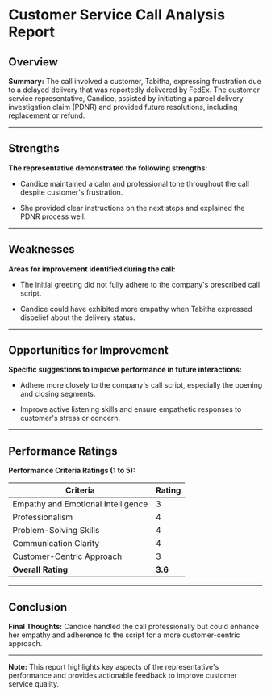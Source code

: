 # Customer Service Call Analysis Report

## Overview

**Summary:**
The call involved a customer, Tabitha, expressing frustration due to a delayed delivery that was reportedly delivered by FedEx. The customer service representative, Candice, assisted by initiating a parcel delivery investigation claim (PDNR) and provided future resolutions, including replacement or refund.

---

## Strengths

**The representative demonstrated the following strengths:**

- Candice maintained a calm and professional tone throughout the call despite customer&#39;s frustration.
  
- She provided clear instructions on the next steps and explained the PDNR process well.
  

---

## Weaknesses

**Areas for improvement identified during the call:**

- The initial greeting did not fully adhere to the company&#39;s prescribed call script.
  
- Candice could have exhibited more empathy when Tabitha expressed disbelief about the delivery status.
  

---

## Opportunities for Improvement

**Specific suggestions to improve performance in future interactions:**

- Adhere more closely to the company&#39;s call script, especially the opening and closing segments.
  
- Improve active listening skills and ensure empathetic responses to customer&#39;s stress or concern.
  

---

## Performance Ratings

**Performance Criteria Ratings (1 to 5):**

| Criteria                       | Rating |
|-------------------------------|--------|
| Empathy and Emotional Intelligence | 3 |
| Professionalism               | 4 |
| Problem-Solving Skills        | 4 |
| Communication Clarity         | 4 |
| Customer-Centric Approach     | 3 |
| **Overall Rating**            | **3.6** |

---

## Conclusion

**Final Thoughts:**
Candice handled the call professionally but could enhance her empathy and adherence to the script for a more customer-centric approach.

---

**Note:** This report highlights key aspects of the representative's performance and provides actionable feedback to improve customer service quality.
